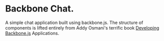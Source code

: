 # Backbone Chat.

A simple chat application built using backbone.js. The structure of components is lifted entirely from Addy Osmani's terrific book [Developing Backbone.js](http://addyosmani.github.io/backbone-fundamentals/) Applications. 
